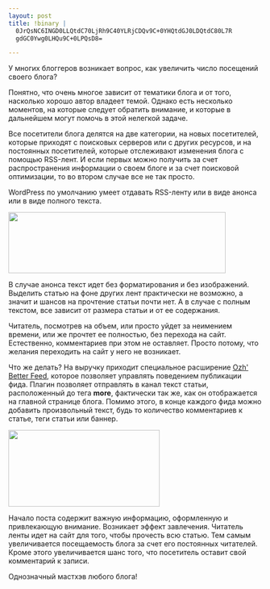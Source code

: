 ```yaml
--- 
layout: post
title: !binary |
  0JrQsNC6INGD0LLQtdC70LjRh9C40YLRjCDQv9C+0YHQtdGJ0LDQtdC80L7R
  gdGC0Ywg0LHQu9C+0LPQsD8=

---
```

У многих блоггеров возникает вопрос, как увеличить число посещений своего блога?

Понятно, что очень многое зависит от тематики блога и от того, насколько хорошо автор владеет темой. Однако есть несколько моментов, на которые следует обратить внимание, и которые в дальнейшем могут помочь в этой нелегкой задаче.

<!--more-->Все посетители блога делятся на две категории, на новых посетителей, которые приходят с поисковых серверов или с других ресурсов, и на постоянных посетителей, которые отслеживают изменения блога с помощью RSS-лент. И если первых можно получить за счет распространения информации о своем блоге и за счет поисковой оптимизации, то во втором случае все не так просто.

WordPress по умолчанию умеет отдавать RSS-ленту или в виде анонса или в виде полного текста.

<img class="aligncenter size-full wp-image-992" title="RSS-options" src="http://static.juev.ru/2010/04/RSS-options.png" alt="" width="431" height="121" />

В случае анонса текст идет без форматирования и без изображений. Выделить статью на фоне других лент практически не возможно, а значит и шансов на прочтение статьи почти нет. А в случае с полным текстом, все зависит от размера статьи и от ее содержания.

Читатель, посмотрев на объем, или просто уйдет за неимением времени, или же прочтет ее полностью, без перехода на сайт. Естественно, комментариев при этом не оставляет. Просто потому, что желания переходить на сайт у него не возникает.

Что же делать? На выручку приходит специальное расширение <a href="http://planetozh.com/blog/my-projects/wordpress-plugin-better-feed-rss/" target="_blank">Ozh' Better Feed</a>, которое позволяет управлять поведением публикации фида. Плагин позволяет отправлять в канал текст статьи, расположенный до тега <strong>more</strong>, фактически так же, как он отображается на главной странице блога. Помимо этого, в конце каждого фида можно добавить произвольный текст, будь то количество комментариев к статье, теги статьи или баннер.

<a href="http://static.juev.ru/2010/04/feeds.png"><img class="aligncenter size-medium wp-image-993" title="feeds" src="http://static.juev.ru/2010/04/feeds-300x152.png" alt="" width="300" height="152" /></a>

Начало поста содержит важную информацию, оформленную и привлекающую внимание. Возникает эффект завлечения. Читатель ленты идет на сайт для того, чтобы прочесть всю статью. Тем самым увеличивается посещаемость блога за счет его постоянных читателей. Кроме этого увеличивается шанс того, что посетитель оставит свой комментарий к записи.

Однозначный мастхэв любого блога!
